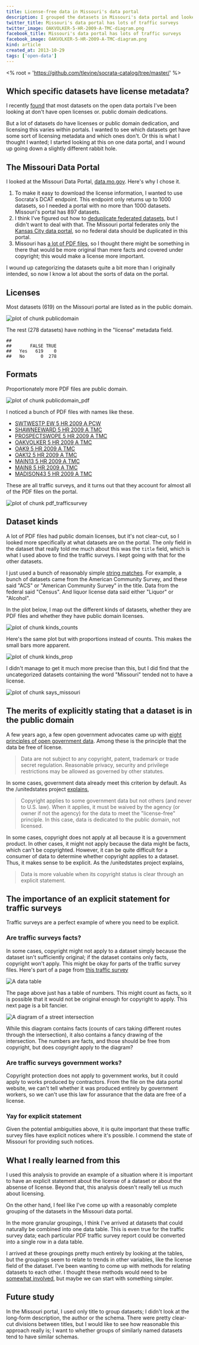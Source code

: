 ```yaml
---
title: License-free data in Missouri's data portal
description: I grouped the datasets in Missouri's data portal and looked at licensing by dataset group.
twitter_title: Missouri's data portal has lots of traffic surveys
twitter_image: OAKVOLKER-5-HR-2009-A-TMC-diagram.png
facebook_title: Missouri's data portal has lots of traffic surveys
facebook_image: OAKVOLKER-5-HR-2009-A-TMC-diagram.png
kind: article
created_at: 2013-10-29
tags: ['open-data']
---
```

<% root = 'https://github.com/tlevine/socrata-catalog/tree/master/' %>



## Which specific datasets have license metadata?
I recently [found](/!/open-data-licensing) that most datasets on the
open data portals I've been looking at don't have open licenses or.
public domain dedications.

But a lot of datasets do have licenses or public domain dedication, and
licensing this varies within portals. I wanted to see which datasets get
have some sort of licensing metadata and which ones
don't.
Or this is what I thought I wanted;
I started looking at this on one data portal, and I
wound up going down a slightly different rabbit hole.

## The Missouri Data Portal
I looked at the Missouri Data Portal,
[data.mo.gov](https://data.mo.gov). Here's why I chose it.

1. To make it easy to download the license information, I wanted to use
    Socrata's DCAT endpoint. This endpoint only returns up to 1000
    datasets, so I needed a portal with no more than 1000 datasets.
    Missouri's portal has 897 datasets.
2. I think I've figured out how to
    [deduplicate federated datasets](/!/socrata-deduplicate),
    but I didn't want to deal with that.
    The Missouri portal federates only the
    [Kansas City data portal](https://data.kcmo.org),
    so no federal data should be duplicated in this portal.
3. Missouri has [a lot of PDF files](/!/socrata-formats),
    so I thought there might be something in there that would be more
    original than mere facts and covered under copyright; this would
    make a license more important.

I wound up categorizing the datasets quite a bit more than I originally
intended, so now I know a lot about the sorts of data on the portal.

## Licenses
Most datasets (619) on the
Missouri portal are listed as in the public domain.

![plot of chunk publicdomain](figure/publicdomain.png) 


The rest (278 datasets) have nothing in the "license" metadata field.


```
##      
##       FALSE TRUE
##   Yes   619    0
##   No      0  278
```


## Formats
Proportionately more PDF files are public domain.

![plot of chunk publicdomain_pdf](figure/publicdomain_pdf.png) 


I noticed a bunch of PDF files with names like these.

* [  SWTWESTP EW 5 HR 2009 A PCW](https://data.mo.gov/d/nfur-xwk2)
* [  SHAWNEEWARD 5 HR 2009 A TMC](https://data.mo.gov/d/5zv3-u47y)
* [PROSPECTSWOPE 5 HR 2009 A TMC](https://data.mo.gov/d/i2ip-cykb)
* [    OAKVOLKER 5 HR 2009 A TMC](https://data.mo.gov/d/6gz3-267n)
* [         OAK9 5 HR 2009 A TMC](https://data.mo.gov/d/yjr5-e96s)
* [        OAK12 5 HR 2009 A TMC](https://data.mo.gov/d/sqpd-738e)
* [       MAIN13 5 HR 2009 A TMC](https://data.mo.gov/d/9ddu-xy68)
* [        MAIN8 5 HR 2009 A TMC](https://data.mo.gov/d/eyii-3nuq)
* [    MADISON43 5 HR 2009 A TMC](https://data.mo.gov/d/n2kq-rg69)

These are all traffic surveys, and it turns out that they account for
almost all of the PDF files on the portal.

![plot of chunk pdf_trafficsurvey](figure/pdf_trafficsurvey.png) 


## Dataset kinds
A lot of PDF files had public domain licenses, but it's not clear-cut,
so I looked more specifically at what datasets are on the portal. The only
field in the dataset that really told me much about this was the
`title` field, which is what I used above to find the traffic surveys.
I kept going with that for the other datasets.

I just used a bunch of reasonably simple
[string matches](https://github.com/tlevine/socrata-catalog/blob/master/src/missouri.license.r).
For example, a bunch of datasets came from the American Community Survey,
and these said "ACS" or "American Community Survey" in the title.
Data from the federal said "Census". And liquor license data said either
"Liquor" or "Alcohol".

In the plot below, I map out the different kinds of datasets, whether
they are PDF files and whether they have public domain licenses.

![plot of chunk kinds_counts](figure/kinds_counts.png) 


Here's the same plot but with proportions instead of counts. This makes
the small bars more apparent.

![plot of chunk kinds_prop](figure/kinds_prop.png) 


I didn't manage to get it much more precise than this, but I did find that
the uncategorized datasets containing the word "Missouri" tended not to
have a license.

![plot of chunk says_missouri](figure/says_missouri.png) 

## The merits of explicitly stating that a dataset is in the public domain
A few years ago, a few open government advocates came up with
[eight principles of open government data](http://www.opengovdata.org/home/8principles).
Among these is the principle that the data be free of license.

> Data are not subject to any copyright, patent, trademark or trade secret regulation. Reasonable privacy, security and privilege restrictions may be allowed as governed by other statutes.

In some cases, government data already meet this criterion by default.
As the /unitedstates project [explains](http://theunitedstates.io/licensing/),

> Copyright applies to some government data but not others (and never to U.S. law). When it applies, it must be waived by the agency (or owner if not the agency) for the data to meet the "license-free" principle. In this case, data is dedicated to the public domain, not licensed.

In some cases, copyright does not apply at all because it is a government
product. In other cases, it might not apply because the data might be
facts, which can't be copyrighted. However, it can be quite difficult for
a consumer of data to determine whether copyright applies to a dataset.
Thus, it makes sense to be explicit. As the /unitedstates project explains,

> Data is more valuable when its copyright status is clear through an explicit statement.

## The importance of an explicit statement for traffic surveys
Traffic surveys are a perfect example of where you need to be explicit.

### Are traffic surveys facts?
In some cases, copyright might not apply to a dataset simply because the
dataset isn't sufficiently original; if the dataset contains only facts,
copyright won't apply. This might be okay for parts of the traffic survey
files. Here's part of a page from
[this traffic survey](https://data.mo.gov/Traffic/OAKVOLKER-5-HR-2009-A-TMC/6gz3-267n?)

![A data table](OAKVOLKER-5-HR-2009-A-TMC-table.png)

The page above just has a table of numbers. This might count as facts, so
it is possible that it would not be original enough for copyright to apply.
This next page is a bit fancier.

![A diagram of a street intersection](OAKVOLKER-5-HR-2009-A-TMC-diagram.png)

While this diagram contains facts (counts of cars taking different routes
through the intersection), it also contains a fancy drawing of the intersection.
The numbers are facts, and those should be free from copyright, but does
copyright apply to the diagram?

### Are traffic surveys government works?
Copyright protection does not apply to government works, but it could apply
to works produced by contractors. From the file on the data portal website,
we can't tell whether it was produced entirely by government workers, so
we can't use this law for assurance that the data are free of a license.

### Yay for explicit statement
Given the potential ambiguities above, it is quite important that these traffic
survey files have explicit notices where it's possible. I commend the state of
Missouri for providing such notices.

## What I really learned from this
I used this analysis to provide an example of a situation where it is
important to have an explicit statement about the license of a dataset
or about the absense of license. Beyond that, this analysis doesn't
really tell us much about licensing.

On the other hand, I feel like I've come up with a reasonably complete
grouping of the datasets in the Missouri data portal.

In the more granular groupings, I think
I've arrived at datasets that could naturally be combined into one data
table. This is even true for the traffic survey data; each particular PDF
traffic survey report could be converted into a single row in a data table.

I arrived at these groupings pretty much entirely by looking at the tables,
but the groupings seem to relate to trends in other variables, like the
license field of the dataset. I've been wanting to come up with methods for
relating datasets to each other. I thought these methods would need to be
[somewhat involved](/!/open-data-plans#better-search-and-linked-data), but
maybe we can start with something simpler.

## Future study
In the Missouri portal, I used only title to group datasets; I didn't
look at the long-form description, the author or the schema. There were
pretty clear-cut divisions between titles, but I would like to see how
reasonable this approach really is; I want to whether groups of similarly
named datasets tend to have similar schemas.
